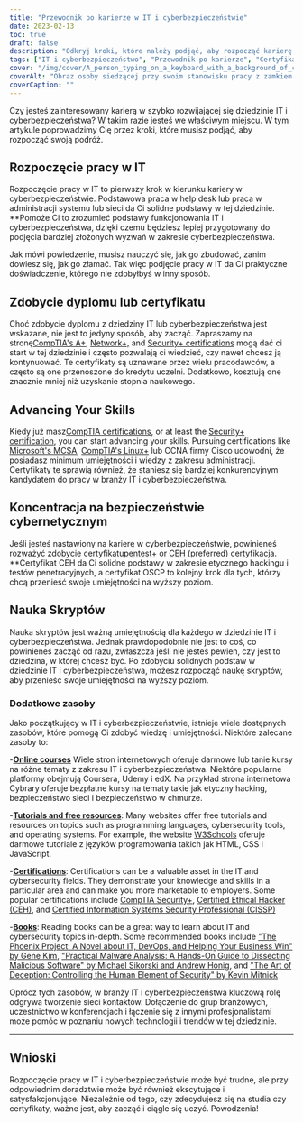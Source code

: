 ```yaml
---
title: "Przewodnik po karierze w IT i cyberbezpieczeństwie"
date: 2023-02-13
toc: true
draft: false
description: "Odkryj kroki, które należy podjąć, aby rozpocząć karierę w ekscytującej i stale rozwijającej się dziedzinie IT i Cybersecurity z tym kompleksowym przewodnikiem"
tags: ["IT i cyberbezpieczeństwo", "Przewodnik po karierze", "Certyfikaty CompTIA", "MCSA", "Linux+.", "CCNA", "Testy penetracyjne", "Etyczny Hacking", "OSCP", "Skryptowanie", "IT Jobs", "Praca związana z bezpieczeństwem cybernetycznym"]
cover: "/img/cover/A_person_typing_on_a_keyboard_with_a_background_of_computer.png"
coverAlt: "Obraz osoby siedzącej przy swoim stanowisku pracy z zamkiem bezpieczeństwa na pierwszym planie, wskazujący na znaczenie zabezpieczenia stanowisk pracy."
coverCaption: ""
---
```



Czy jesteś zainteresowany karierą w szybko rozwijającej się dziedzinie IT i cyberbezpieczeństwa? W takim razie jesteś we właściwym miejscu. W tym artykule poprowadzimy Cię przez kroki, które musisz podjąć, aby rozpocząć swoją podróż.

## Rozpoczęcie pracy w IT

Rozpoczęcie pracy w IT to pierwszy krok w kierunku kariery w cyberbezpieczeństwie. Podstawowa praca w help desk lub praca w administracji systemu lub sieci da Ci solidne podstawy w tej dziedzinie. **Pomoże Ci to zrozumieć podstawy funkcjonowania IT i cyberbezpieczeństwa, dzięki czemu będziesz lepiej przygotowany do podjęcia bardziej złożonych wyzwań w zakresie cyberbezpieczeństwa.

Jak mówi powiedzenie, musisz nauczyć się, jak go zbudować, zanim dowiesz się, jak go złamać. Tak więc podjęcie pracy w IT da Ci praktyczne doświadczenie, którego nie zdobyłbyś w inny sposób.

## Zdobycie dyplomu lub certyfikatu

Choć zdobycie dyplomu z dziedziny IT lub cyberbezpieczeństwa jest wskazane, nie jest to jedyny sposób, aby zacząć. Zapraszamy na stronę[CompTIA's A+](https://simeononsecurity.ch/articles/passing-comptias-a-plus-exams-220-1101-and-220-1102/), [Network+,](https://www.comptia.org/certifications/network) and [Security+ certifications](https://simeononsecurity.ch/articles/comptias-security-plus-sy0-601-what-do-you-need-to-know/) mogą dać ci start w tej dziedzinie i często pozwalają ci wiedzieć, czy nawet chcesz ją kontynuować. Te certyfikaty są uznawane przez wielu pracodawców, a często są one przenoszone do kredytu uczelni. Dodatkowo, kosztują one znacznie mniej niż uzyskanie stopnia naukowego.

## Advancing Your Skills

Kiedy już masz[CompTIA certifications](https://simeononsecurity.ch/articles/tips-and-tricks-for-passing-comptia-exams/), or at least the [Security+ certification](https://simeononsecurity.ch/articles/comptias-security-plus-sy0-601-what-do-you-need-to-know/), you can start advancing your skills. Pursuing certifications like [Microsoft's MCSA](https://www.microsoft.com/en-us/learning/certification), [CompTIA's Linux+](https://www.comptia.org/certifications/linux) lub CCNA firmy Cisco udowodni, że posiadasz minimum umiejętności i wiedzy z zakresu administracji. Certyfikaty te sprawią również, że staniesz się bardziej konkurencyjnym kandydatem do pracy w branży IT i cyberbezpieczeństwa.

## Koncentracja na bezpieczeństwie cybernetycznym

Jeśli jesteś nastawiony na karierę w cyberbezpieczeństwie, powinieneś rozważyć zdobycie certyfikatu[pentest+](https://www.comptia.org/certifications/pentest) or [CEH](https://www.eccouncil.org/train-certify/certified-ethical-hacker-ceh/) (preferred) certyfikacja. **Certyfikat CEH da Ci solidne podstawy w zakresie etycznego hackingu i testów penetracyjnych, a certyfikat OSCP to kolejny krok dla tych, którzy chcą przenieść swoje umiejętności na wyższy poziom.

## Nauka Skryptów

Nauka skryptów jest ważną umiejętnością dla każdego w dziedzinie IT i cyberbezpieczeństwa. Jednak prawdopodobnie nie jest to coś, co powinieneś zacząć od razu, zwłaszcza jeśli nie jesteś pewien, czy jest to dziedzina, w której chcesz być. Po zdobyciu solidnych podstaw w dziedzinie IT i cyberbezpieczeństwa, możesz rozpocząć naukę skryptów, aby przenieść swoje umiejętności na wyższy poziom.

### Dodatkowe zasoby

Jako początkujący w IT i cyberbezpieczeństwie, istnieje wiele dostępnych zasobów, które pomogą Ci zdobyć wiedzę i umiejętności. Niektóre zalecane zasoby to:

-[**Online courses**](https://simeononsecurity.ch/recommendations/learning_resources/) Wiele stron internetowych oferuje darmowe lub tanie kursy na różne tematy z zakresu IT i cyberbezpieczeństwa. Niektóre popularne platformy obejmują Coursera, Udemy i edX. Na przykład strona internetowa Cybrary oferuje bezpłatne kursy na tematy takie jak etyczny hacking, bezpieczeństwo sieci i bezpieczeństwo w chmurze.

-[**Tutorials and free resources**](https://simeononsecurity.ch/recommendations/learning_resources/): Many websites offer free tutorials and resources on topics such as programming languages, cybersecurity tools, and operating systems. For example, the website [W3Schools](https://www.w3schools.com/) oferuje darmowe tutoriale z języków programowania takich jak HTML, CSS i JavaScript.

-[**Certifications**](https://simeononsecurity.ch/recommendations/certifications/): Certifications can be a valuable asset in the IT and cybersecurity fields. They demonstrate your knowledge and skills in a particular area and can make you more marketable to employers. Some popular certifications include [CompTIA Security+](https://simeononsecurity.ch/articles/comptias-security-plus-sy0-601-what-do-you-need-to-know/), [Certified Ethical Hacker (CEH)](https://www.eccouncil.org/train-certify/certified-ethical-hacker-ceh/), and [Certified Information Systems Security Professional (CISSP)](https://www.isc2.org/Certifications/CISSP)

-[**Books**](https://simeononsecurity.ch/recommendations/books/): Reading books can be a great way to learn about IT and cybersecurity topics in-depth. Some recommended books include ["The Phoenix Project: A Novel about IT, DevOps, and Helping Your Business Win" by Gene Kim](https://amzn.to/3xVIRhy), ["Practical Malware Analysis: A Hands-On Guide to Dissecting Malicious Software" by Michael Sikorski and Andrew Honig](https://amzn.to/3xVXzFa), and ["The Art of Deception: Controlling the Human Element of Security" by Kevin Mitnick](https://amzn.to/3SuW8qL)

Oprócz tych zasobów, w branży IT i cyberbezpieczeństwa kluczową rolę odgrywa tworzenie sieci kontaktów. Dołączenie do grup branżowych, uczestnictwo w konferencjach i łączenie się z innymi profesjonalistami może pomóc w poznaniu nowych technologii i trendów w tej dziedzinie.
______

## Wnioski

Rozpoczęcie pracy w IT i cyberbezpieczeństwie może być trudne, ale przy odpowiednim doradztwie może być również ekscytujące i satysfakcjonujące. Niezależnie od tego, czy zdecydujesz się na studia czy certyfikaty, ważne jest, aby zacząć i ciągle się uczyć. Powodzenia!
